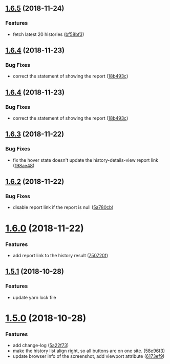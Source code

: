 <a name="1.6.5"></a>
## [1.6.5](https://bitbucket.org/jaceyshome/regression-client/compare/1.6.4...1.6.5) (2018-11-24)


### Features

* fetch latest 20 histories ([bf58bf3](https://bitbucket.org/jaceyshome/regression-client/commits/bf58bf3))



<a name="1.6.4"></a>
## [1.6.4](https://bitbucket.org/jaceyshome/regression-client/compare/1.6.3...1.6.4) (2018-11-23)


### Bug Fixes

* correct the statement of showing the report ([18b493c](https://bitbucket.org/jaceyshome/regression-client/commits/18b493c))



<a name="1.6.4"></a>
## [1.6.4](https://bitbucket.org/jaceyshome/regression-client/compare/1.6.3...1.6.4) (2018-11-23)


### Bug Fixes

* correct the statement of showing the report ([18b493c](https://bitbucket.org/jaceyshome/regression-client/commits/18b493c))



<a name="1.6.3"></a>
## [1.6.3](https://bitbucket.org/jaceyshome/regression-client/compare/1.6.2...1.6.3) (2018-11-22)


### Bug Fixes

* fix the hover state doesn't update the history-details-view report link ([198ae48](https://bitbucket.org/jaceyshome/regression-client/commits/198ae48))



<a name="1.6.2"></a>
## [1.6.2](https://bitbucket.org/jaceyshome/regression-client/compare/1.6.1...1.6.2) (2018-11-22)


### Bug Fixes

* disable report link if the report is null ([5a780cb](https://bitbucket.org/jaceyshome/regression-client/commits/5a780cb))



<a name="1.6.0"></a>
# [1.6.0](https://bitbucket.org/jaceyshome/regression-client/compare/1.5.1...1.6.0) (2018-11-22)


### Features

* add report link to the history result ([750720f](https://bitbucket.org/jaceyshome/regression-client/commits/750720f))



<a name="1.5.1"></a>
## [1.5.1](https://bitbucket.org/jaceyshome/regression-client/compare/1.5.0...1.5.1) (2018-10-28)


### Features

* update yarn lock file



<a name="1.5.0"></a>
# [1.5.0](https://bitbucket.org/jaceyshome/regression-client/compare/1.4.3...1.5.0) (2018-10-28)


### Features

* add change-log ([5a22f73](https://bitbucket.org/jaceyshome/regression-client/commits/5a22f73))
* make the history list align right, so all buttons are on one site. ([58e96f3](https://bitbucket.org/jaceyshome/regression-client/commits/58e96f3))
* update browser info of the screenshot, add viewport attribute ([6173ef9](https://bitbucket.org/jaceyshome/regression-client/commits/6173ef9))



